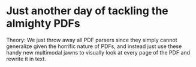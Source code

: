 # Just another day of tackling the almighty PDFs 

Theory: We just throw away all PDF parsers since they simply cannot generalize given the horrific nature of PDFs, and instead just use these handy new multimodal jawns to visually look at every page of the PDF and rewrite it in text.
